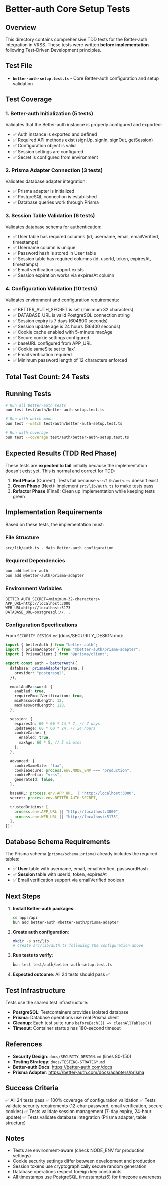 # Better-auth Core Setup Tests

## Overview

This directory contains comprehensive TDD tests for the Better-auth integration in VRSS. These tests were written **before implementation** following Test-Driven Development principles.

## Test File

- **`better-auth-setup.test.ts`** - Core Better-auth configuration and setup validation

## Test Coverage

### 1. Better-auth Initialization (5 tests)
Validates that the Better-auth instance is properly configured and exported:

- ✅ Auth instance is exported and defined
- ✅ Required API methods exist (signUp, signIn, signOut, getSession)
- ✅ Configuration object is valid
- ✅ Session settings are configured
- ✅ Secret is configured from environment

### 2. Prisma Adapter Connection (3 tests)
Validates database adapter integration:

- ✅ Prisma adapter is initialized
- ✅ PostgreSQL connection is established
- ✅ Database queries work through Prisma

### 3. Session Table Validation (6 tests)
Validates database schema for authentication:

- ✅ User table has required columns (id, username, email, emailVerified, timestamps)
- ✅ Username column is unique
- ✅ Password hash is stored in User table
- ✅ Session table has required columns (id, userId, token, expiresAt, timestamps)
- ✅ Email verification support exists
- ✅ Session expiration works via expiresAt column

### 4. Configuration Validation (10 tests)
Validates environment and configuration requirements:

- ✅ BETTER_AUTH_SECRET is set (minimum 32 characters)
- ✅ DATABASE_URL is valid PostgreSQL connection string
- ✅ Session expiry is 7 days (604800 seconds)
- ✅ Session update age is 24 hours (86400 seconds)
- ✅ Cookie cache enabled with 5-minute maxAge
- ✅ Secure cookie settings configured
- ✅ baseURL configured from APP_URL
- ✅ Cookie sameSite set to 'lax'
- ✅ Email verification required
- ✅ Minimum password length of 12 characters enforced

## Total Test Count: 24 Tests

## Running Tests

```bash
# Run all Better-auth tests
bun test test/auth/better-auth-setup.test.ts

# Run with watch mode
bun test --watch test/auth/better-auth-setup.test.ts

# Run with coverage
bun test --coverage test/auth/better-auth-setup.test.ts
```

## Expected Results (TDD Red Phase)

These tests are **expected to fail** initially because the implementation doesn't exist yet. This is normal and correct for TDD:

1. **Red Phase** (Current): Tests fail because `src/lib/auth.ts` doesn't exist
2. **Green Phase** (Next): Implement `src/lib/auth.ts` to make tests pass
3. **Refactor Phase** (Final): Clean up implementation while keeping tests green

## Implementation Requirements

Based on these tests, the implementation must:

### File Structure
```
src/lib/auth.ts - Main Better-auth configuration
```

### Required Dependencies
```bash
bun add better-auth
bun add @better-auth/prisma-adapter
```

### Environment Variables
```env
BETTER_AUTH_SECRET=<minimum-32-characters>
APP_URL=http://localhost:3000
WEB_URL=http://localhost:5173
DATABASE_URL=postgresql://...
```

### Configuration Specifications

From `SECURITY_DESIGN.md` (docs/SECURITY_DESIGN.md):

```typescript
import { betterAuth } from "better-auth";
import { prismaAdapter } from "@better-auth/prisma-adapter";
import { PrismaClient } from "@prisma/client";

export const auth = betterAuth({
  database: prismaAdapter(prisma, {
    provider: "postgresql",
  }),

  emailAndPassword: {
    enabled: true,
    requireEmailVerification: true,
    minPasswordLength: 12,
    maxPasswordLength: 128,
  },

  session: {
    expiresIn: 60 * 60 * 24 * 7, // 7 days
    updateAge: 60 * 60 * 24, // 24 hours
    cookieCache: {
      enabled: true,
      maxAge: 60 * 5, // 5 minutes
    },
  },

  advanced: {
    cookieSameSite: "lax",
    cookieSecure: process.env.NODE_ENV === "production",
    cookiePrefix: "vrss",
    generateId: false,
  },

  baseURL: process.env.APP_URL || "http://localhost:3000",
  secret: process.env.BETTER_AUTH_SECRET,

  trustedOrigins: [
    process.env.APP_URL || "http://localhost:3000",
    process.env.WEB_URL || "http://localhost:5173",
  ],
});
```

## Database Schema Requirements

The Prisma schema (`prisma/schema.prisma`) already includes the required tables:

- ✅ **User** table with username, email, emailVerified, passwordHash
- ✅ **Session** table with userId, token, expiresAt
- ✅ Email verification support via emailVerified boolean

## Next Steps

1. **Install Better-auth packages**:
   ```bash
   cd apps/api
   bun add better-auth @better-auth/prisma-adapter
   ```

2. **Create auth configuration**:
   ```bash
   mkdir -p src/lib
   # Create src/lib/auth.ts following the configuration above
   ```

3. **Run tests to verify**:
   ```bash
   bun test test/auth/better-auth-setup.test.ts
   ```

4. **Expected outcome**: All 24 tests should pass ✅

## Test Infrastructure

Tests use the shared test infrastructure:

- **PostgreSQL**: Testcontainers provides isolated database
- **Prisma**: Database operations use real Prisma client
- **Cleanup**: Each test suite runs `beforeEach(() => cleanAllTables())`
- **Timeout**: Container startup has 180-second timeout

## References

- **Security Design**: `docs/SECURITY_DESIGN.md` (lines 80-150)
- **Testing Strategy**: `docs/TESTING-STRATEGY.md`
- **Better-auth Docs**: https://better-auth.com/docs
- **Prisma Adapter**: https://better-auth.com/docs/adapters/prisma

## Success Criteria

✅ All 24 tests pass
✅ 100% coverage of configuration validation
✅ Tests validate security requirements (12-char password, email verification, secure cookies)
✅ Tests validate session management (7-day expiry, 24-hour update)
✅ Tests validate database integration (Prisma adapter, table structure)

## Notes

- Tests are environment-aware (check NODE_ENV for production settings)
- Cookie security settings differ between development and production
- Session tokens use cryptographically secure random generation
- Database operations respect foreign key constraints
- All timestamps use PostgreSQL timestamptz(6) for timezone awareness
